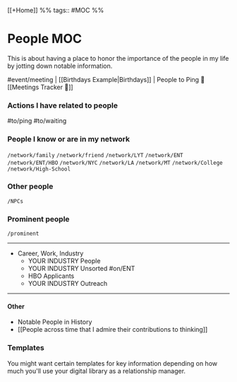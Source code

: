 [[+Home]] %% tags:: #MOC %% 
# People MOC
This is about having a place to honor the importance of the people in my life by jotting down notable information. 

#event/meeting | [[Birthdays Example|Birthdays]] | People to Ping 🏓
[[Meetings Tracker 👥]]

### Actions I have related to people
#to/ping
#to/waiting

### People I know or are in my network
`/network/family`
`/network/friend`
`/network/LYT`
`/network/ENT`
`/network/ENT/HBO`
`/network/NYC`
`/network/LA`
`/network/MT`
`/network/College`
`/network/High-School`

### Other people
`/NPCs`

### Prominent people
`/prominent`



---
- Career, Work, Industry
	- YOUR INDUSTRY People
	- YOUR INDUSTRY Unsorted #on/ENT
	- HBO Applicants 
	- YOUR INDUSTRY Outreach

---
#### Other
- Notable People in History
- [[People across time that I admire their contributions to thinking]]

### Templates
You might want certain templates for key information depending on how much you'll use your digital library as a relationship manager. 